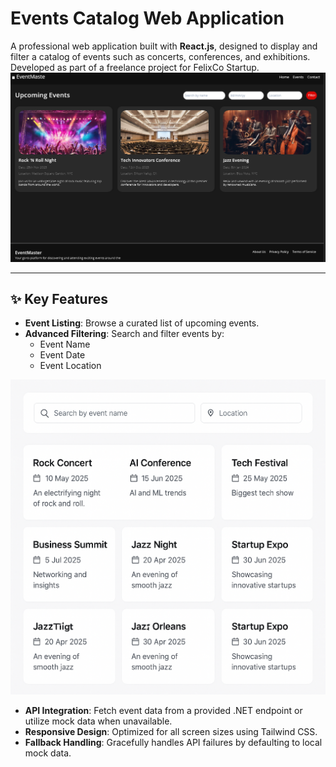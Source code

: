 # Events Catalog Web Application

A professional web application built with **React.js**, designed to display and filter a catalog of events such as concerts, conferences, and exhibitions.  
Developed as part of a freelance project for FelixCo Startup.
<img src="events-catalog-ui/public/Screen1.png">

---

## ✨ Key Features

- **Event Listing**: Browse a curated list of upcoming events.
- **Advanced Filtering**: Search and filter events by:
  - Event Name
  - Event Date
  - Event Location
 <img src="events-catalog-ui/public/2.png">

- **API Integration**: Fetch event data from a provided .NET endpoint or utilize mock data when unavailable.
- **Responsive Design**: Optimized for all screen sizes using Tailwind CSS.
- **Fallback Handling**: Gracefully handles API failures by defaulting to local mock data.


